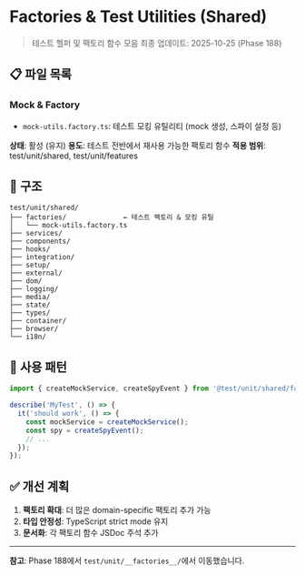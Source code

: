 # Factories & Test Utilities (Shared)

> 테스트 헬퍼 및 팩토리 함수 모음
> 최종 업데이트: 2025-10-25 (Phase 188)

## 📋 파일 목록

### Mock & Factory

- `mock-utils.factory.ts`: 테스트 모킹 유틸리티 (mock 생성, 스파이 설정 등)

**상태**: 활성 (유지)
**용도**: 테스트 전반에서 재사용 가능한 팩토리 함수
**적용 범위**: test/unit/shared, test/unit/features

## 🔄 구조

```
test/unit/shared/
├── factories/              ← 테스트 팩토리 & 모킹 유틸
│   └── mock-utils.factory.ts
├── services/
├── components/
├── hooks/
├── integration/
├── setup/
├── external/
├── dom/
├── logging/
├── media/
├── state/
├── types/
├── container/
├── browser/
└── i18n/
```

## 📖 사용 패턴

```typescript
import { createMockService, createSpyEvent } from '@test/unit/shared/factories/mock-utils.factory';

describe('MyTest', () => {
  it('should work', () => {
    const mockService = createMockService();
    const spy = createSpyEvent();
    // ...
  });
});
```

## ✅ 개선 계획

1. **팩토리 확대**: 더 많은 domain-specific 팩토리 추가 가능
2. **타입 안정성**: TypeScript strict mode 유지
3. **문서화**: 각 팩토리 함수 JSDoc 주석 추가

---

**참고**: Phase 188에서 `test/unit/__factories__/`에서 이동했습니다.
